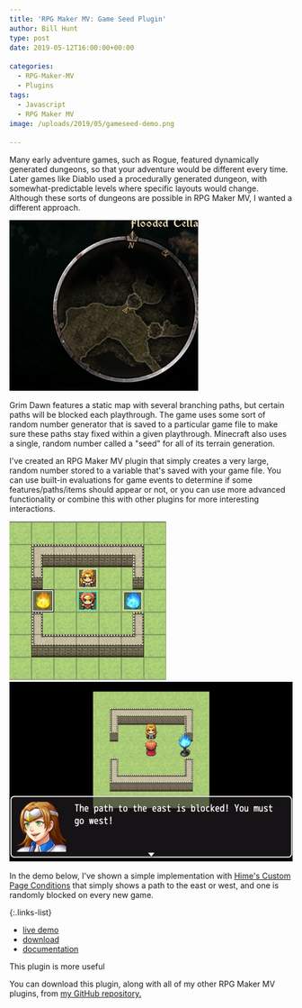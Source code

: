 ```yaml
---
title: 'RPG Maker MV: Game Seed Plugin'
author: Bill Hunt
type: post
date: 2019-05-12T16:00:00+00:00

categories:
  - RPG-Maker-MV
  - Plugins
tags:
  - Javascript
  - RPG Maker MV
image: /uploads/2019/05/gameseed-demo.png

---
```


Many early adventure games, such as Rogue, featured dynamically generated
dungeons, so that your adventure would be different every time. Later games like
Diablo used a procedurally generated dungeon, with somewhat-predictable levels
where specific layouts would change. Although these sorts of dungeons are
possible in RPG Maker MV, I wanted a different approach.

![Grim Dawn map](/uploads/2019/05/gameseed-grimdawn.png)

Grim Dawn features a static map with several branching paths, but certain paths
will be blocked each playthrough. The game uses some sort of random number
generator that is saved to a particular game file to make sure these paths stay
fixed within a given playthrough.  Minecraft also uses a single, random number
called a "seed" for all of its terrain generation.

I've created an RPG Maker MV plugin that simply creates a very large, random
number stored  to a variable that's saved with your game file. You can use
built-in evaluations for game events to determine if some features/paths/items
should appear or not,  or you can use more advanced functionality or combine
this with other plugins for more interesting interactions.

![Game Seed Setup](/uploads/2019/05/gameseed-setup.png)![Game Seed Result](/uploads/2019/05/gameseed-demo.png)

In the demo below, I've shown a simple implementation with [Hime's Custom Page
Conditions](http://himeworks.com/2015/10/custom-page-conditions-mv/) that simply
shows a path to the east or west, and one is randomly blocked on every new game.

{:.links-list}
* [live demo](/demo/Kru_GameSeed/)
* [download](https://raw.githubusercontent.com/krues8dr/rpgmakermv-plugins/master/Kru_GameSeed.js)
* [documentation](https://github.com/krues8dr/rpgmakermv-plugins/wiki/Kru_GameSeed)

This plugin is more useful

You can download this plugin, along with all of my other RPG Maker MV plugins,
from [my GitHub repository.](https://github.com/krues8dr/rpgmakermv-plugins)